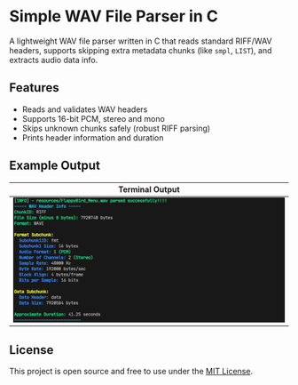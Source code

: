 # Simple WAV File Parser in C

A lightweight WAV file parser written in C that reads standard RIFF/WAV headers,
supports skipping extra metadata chunks (like `smpl`, `LIST`), and extracts audio data info.

## Features

- Reads and validates WAV headers
- Supports 16-bit PCM, stereo and mono
- Skips unknown chunks safely (robust RIFF parsing)
- Prints header information and duration

## Example Output

| Terminal Output                                           |
|-------------------------------------------------------|
| ![Demo](resources/demo.png) |

## License

This project is open source and free to use under the [MIT License](LICENSE).

